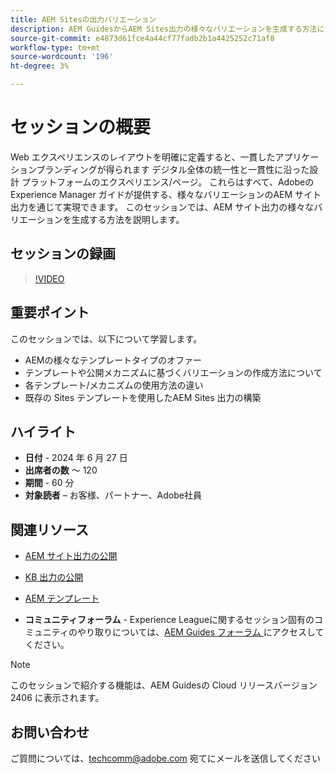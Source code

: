 ```yaml
---
title: AEM Sitesの出力バリエーション
description: AEM GuidesからAEM Sites出力の様々なバリエーションを生成する方法について説明します
source-git-commit: e4873d61fce4a44cf77fadb2b1a4425252c71af8
workflow-type: tm+mt
source-wordcount: '196'
ht-degree: 3%

---
```



# セッションの概要

Web エクスペリエンスのレイアウトを明確に定義すると、一貫したアプリケーションブランディングが得られます
デジタル全体の統一性と一貫性に沿った設計
プラットフォームのエクスペリエンス/ページ。
これらはすべて、Adobeの Experience Manager ガイドが提供する、様々なバリエーションのAEM サイト出力を通じて実現できます。
このセッションでは、AEM サイト出力の様々なバリエーションを生成する方法を説明します。

## セッションの録画

>[!VIDEO](https://video.tv.adobe.com/v/3430649/)

## 重要ポイント

このセッションでは、以下について学習します。

- AEMの様々なテンプレートタイプのオファー
- テンプレートや公開メカニズムに基づくバリエーションの作成方法について
- 各テンプレート/メカニズムの使用方法の違い
- 既存の Sites テンプレートを使用したAEM Sites 出力の構築

## ハイライト

- **日付** - 2024 年 6 月 27 日
- **出席者の数** ～ 120
- **期間** - 60 分
- **対象読者** – お客様、パートナー、Adobe社員

## 関連リソース


- [AEM サイト出力の公開 ](https://experienceleague.adobe.com/ja/docs/experience-manager-guides/using/user-guide/output-gen/output-presets-aemg/generate-output-aem-site#:~:text=To%20open%20output%20presets%20for,configurations%2C%20and%20then%20click%20Save.)

- [KB 出力の公開 ](https://experienceleague.adobe.com/ja/docs/experience-manager-guides/using/user-guide/output-gen/output-presets-aemg/generate-output-knowledge-base)

- [AEM テンプレート ](https://experienceleague.adobe.com/ja/docs/experience-manager-65/content/implementing/developing/platform/templates/templates)

- **コミュニティフォーラム** - Experience Leagueに関するセッション固有のコミュニティのやり取りについては、[AEM Guides フォーラム ](https://experienceleaguecommunities.adobe.com/t5/experience-manager-guides/bd-p/xml-documentation-discussions?profile.language=ja) にアクセスしてください。

>[!NOTE]
>
> このセッションで紹介する機能は、AEM Guidesの Cloud リリースバージョン 2406 に表示されます。

## お問い合わせ

ご質問については、<techcomm@adobe.com> 宛てにメールを送信してください
